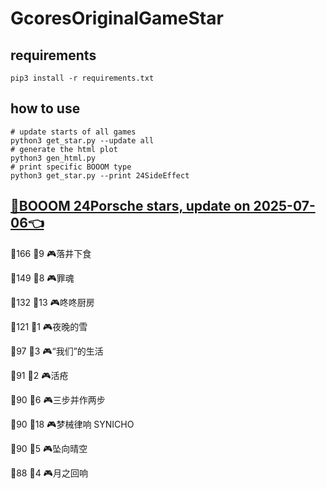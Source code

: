 # GcoresOriginalGameStar

## requirements
```
pip3 install -r requirements.txt
```

## how to use
```
# update starts of all games
python3 get_star.py --update all
# generate the html plot
python3 gen_html.py
# print specific BOOOM type
python3 get_star.py --print 24SideEffect
```

## [🔗BOOOM 24Porsche stars, update on 2025-07-06👈](https://raw.githack.com/sichaozhang1112/GcoresOriginalGameStar/main/html/24Porsche.html) 
🌟166 👥9   🎮落井下食               

🌟149 👥8   🎮罪魂                 

🌟132 👥13  🎮咚咚厨房               

🌟121 👥1   🎮夜晚的雪               

🌟97  👥3   🎮“我们”的生活            

🌟91  👥2   🎮活疮                 

🌟90  👥6   🎮三步并作两步             

🌟90  👥18  🎮梦械律响 SYNICHO       

🌟90  👥5   🎮坠向晴空               

🌟88  👥4   🎮月之回响               

